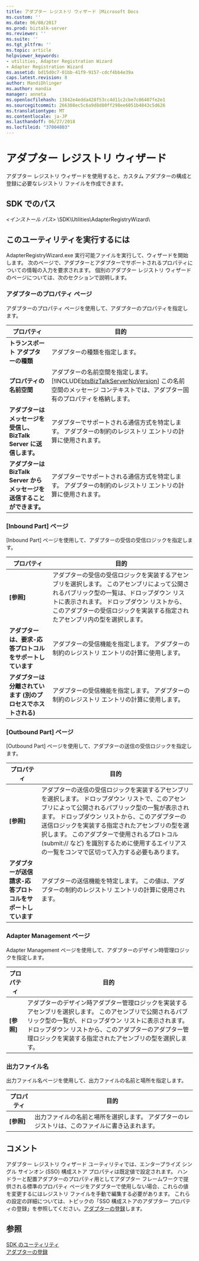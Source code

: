 ```yaml
---
title: アダプター レジストリ ウィザード |Microsoft Docs
ms.custom: ''
ms.date: 06/08/2017
ms.prod: biztalk-server
ms.reviewer: ''
ms.suite: ''
ms.tgt_pltfrm: ''
ms.topic: article
helpviewer_keywords:
- utilities, Adapter Registration Wizard
- Adapter Registration Wizard
ms.assetid: bd15d0c7-01bb-41f9-9157-cdcf4bb4e39a
caps.latest.revision: 8
author: MandiOhlinger
ms.author: mandia
manager: anneta
ms.openlocfilehash: 13842e4edda428f53cc4d11c2cbe7c06407fe2e1
ms.sourcegitcommit: 266308ec5c6a9d8d80ff298ee6051b4843c5d626
ms.translationtype: MT
ms.contentlocale: ja-JP
ms.lasthandoff: 06/27/2018
ms.locfileid: "37004803"
---
```

# <a name="adapter-registry-wizard"></a>アダプター レジストリ ウィザード
アダプター レジストリ ウィザードを使用すると、カスタム アダプターの構成と登録に必要なレジストリ ファイルを作成できます。  

## <a name="location-in-sdk"></a>SDK でのパス  
 *\<インストール パス\>* \SDK\Utilities\AdapterRegistryWizard\  

## <a name="to-run-this-utility"></a>このユーティリティを実行するには  
 AdapterRegistryWizard.exe 実行可能ファイルを実行して、ウィザードを開始します。 次のページで、アダプターとアダプターでサポートされるプロパティについての情報の入力を要求されます。 個別のアダプター レジストリ ウィザードのページについては、次のセクションで説明します。  

### <a name="generic-adapter-properties-page"></a>アダプターのプロパティ ぺージ  
 アダプターのプロパティ ページを使用して、アダプターのプロパティを指定します。  


|                              プロパティ                              |                                                                                           目的                                                                                           |
|--------------------------------------------------------------------|------------------------------------------------------------------------------------------------------------------------------------------------------------------------------------------------|
|                     **トランスポート アダプターの種類**                     |                                                                                   アダプターの種類を指定します。                                                                                    |
|                       **プロパティの名前空間**                       | アダプターの名前空間を指定します。 [!INCLUDE[btsBizTalkServerNoVersion](../includes/btsbiztalkservernoversion-md.md)] この名前空間のメッセージ コンテキストでは、アダプター固有のプロパティを格納します。 |
| **アダプターはメッセージを受信し、BizTalk Server に送信します。** |                                  アダプターでサポートされる通信方式を特定します。 アダプターの制約のレジストリ エントリの計算に使用されます。                                   |
|         **アダプターは BizTalk Server からメッセージを送信することができます。**          |                                  アダプターでサポートされる通信方式を特定します。 アダプターの制約のレジストリ エントリの計算に使用されます。                                   |

### <a name="inbound-part-page"></a>[Inbound Part] ページ  
 [Inbound Part] ページを使用して、アダプターの受信の受信ロジックを指定します。  

|プロパティ|目的|  
|--------------|----------------|  
|**[参照]**|アダプターの受信の受信ロジックを実装するアセンブリを選択します。 このアセンブリによって公開されるパブリック型の一覧は、ドロップダウン リストに表示されます。 ドロップダウン リストから、このアダプターの受信ロジックを実装する指定されたアセンブリ内の型を選択します。|  
|**アダプターは、要求-応答プロトコルをサポートしています**|アダプターの受信機能を指定します。 アダプターの制約のレジストリ エントリの計算に使用します。|  
|**アダプターは分離されています (別のプロセスでホストされる)**|アダプターの受信機能を指定します。 アダプターの制約のレジストリ エントリの計算に使用します。|  

### <a name="outbound-part-page"></a>[Outbound Part] ページ  
 [Outbound Part] ページを使用して、アダプターの送信の受信ロジックを指定します。  

|プロパティ|目的|  
|--------------|----------------|  
|**[参照]**|アダプターの送信の受信ロジックを実装するアセンブリを選択します。 ドロップダウン リストで、このアセンブリによって公開されるパブリック型の一覧が表示されます。 ドロップダウン リストから、このアダプターの送信ロジックを実装する指定されたアセンブリの型を選択します。 このアダプターで使用されるプロトコル (submit:// など) を識別するために使用するエイリアスの一覧をコンマで区切って入力する必要もあります。|  
|**アダプターが送信請求-応答プロトコルをサポートしています**|アダプターの送信機能を特定します。 この値は、アダプターの制約のレジストリ エントリの計算に使用されます。|  

### <a name="adapter-management-page"></a>Adapter Management ページ  
 Adapter Management ページを使用して、アダプターのデザイン時管理ロジックを指定します。  

|プロパティ|目的|  
|--------------|----------------|  
|**[参照]**|アダプターのデザイン時アダプター管理ロジックを実装するアセンブリを選択します。 このアセンブリで公開されるパブリック型の一覧が、ドロップダウン リストに表示されます。 ドロップダウン リストから、このアダプターのアダプター管理ロジックを実装する指定されたアセンブリの型を選択します。|  

### <a name="output-file-name"></a>出力ファイル名  
 出力ファイル名ページを使用して、出力ファイルの名前と場所を指定します。  

|プロパティ|目的|  
|--------------|----------------|  
|**[参照]**|出力ファイルの名前と場所を選択します。 アダプターのレジストリは、このファイルに書き込まれます。|  

## <a name="remarks"></a>コメント  
 アダプター レジストリ ウィザード ユーティリティでは、エンタープライズ シングル サインオン (SSO) 構成ストア プロパティは既定値で設定されます。 ハンドラーと配置アダプターのプロパティ用としてアダプター フレームワークで提供される標準のプロパティ ページをアダプターで使用しない場合、これらの値を変更するにはレジストリ ファイルを手動で編集する必要があります。 これらの設定の詳細については、トピックの「SSO 構成ストアのアダプター プロパティの登録」を参照してください。[アダプターの登録](../core/registering-an-adapter.md)します。  

## <a name="see-also"></a>参照  
 [SDK のユーティリティ](../core/utilities-in-the-sdk.md)   
 [アダプターの登録](../core/registering-an-adapter.md)
